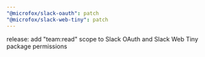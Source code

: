 ```yaml
---
"@microfox/slack-oauth": patch
"@microfox/slack-web-tiny": patch
---
```


release: add "team:read" scope to Slack OAuth and Slack Web Tiny package permissions
